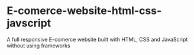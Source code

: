 # E-comerce-website-html-css-javscript
A full responsive E-comerce website built with HTML, CSS and JavaScript without using frameworks
